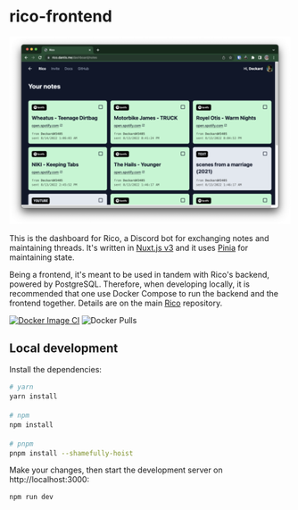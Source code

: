 # rico-frontend

![Screenshot](/.github/screenshot.png)

This is the dashboard for Rico, a Discord bot for exchanging notes and maintaining threads.
It's written in [Nuxt.js v3](https://nuxtjs.org/) and it uses [Pinia](https://pinia.vuejs.org/) for maintaining state.

Being a frontend, it's meant to be used in tandem with Rico's backend, powered by PostgreSQL. Therefore, when developing locally,
it is recommended that one use Docker Compose to run the backend and the frontend together. Details are on the main
[Rico](https://github.com/jareddantis-bots/rico) repository.

[![Docker Image CI](https://github.com/jareddantis-bots/rico-frontend/actions/workflows/build-and-push.yml/badge.svg)](https://github.com/jareddantis-bots/rico-frontend/actions/workflows/build-and-push.yml) ![Docker Pulls](https://img.shields.io/docker/pulls/jareddantis/rico-frontend)

## Local development

Install the dependencies:

```bash
# yarn
yarn install

# npm
npm install

# pnpm
pnpm install --shamefully-hoist
```

Make your changes, then start the development server on http://localhost:3000:

```bash
npm run dev
```
